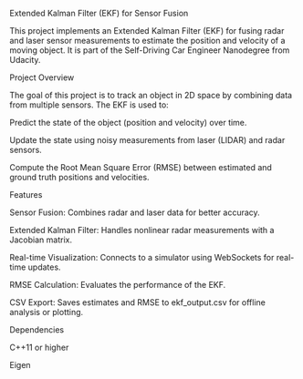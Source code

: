 Extended Kalman Filter (EKF) for Sensor Fusion

This project implements an Extended Kalman Filter (EKF) for fusing radar and laser sensor measurements to estimate the position and velocity of a moving object. It is part of the Self-Driving Car Engineer Nanodegree from Udacity.

Project Overview

The goal of this project is to track an object in 2D space by combining data from multiple sensors. The EKF is used to:

Predict the state of the object (position and velocity) over time.

Update the state using noisy measurements from laser (LIDAR) and radar sensors.

Compute the Root Mean Square Error (RMSE) between estimated and ground truth positions and velocities.

Features

Sensor Fusion: Combines radar and laser data for better accuracy.

Extended Kalman Filter: Handles nonlinear radar measurements with a Jacobian matrix.

Real-time Visualization: Connects to a simulator using WebSockets for real-time updates.

RMSE Calculation: Evaluates the performance of the EKF.

CSV Export: Saves estimates and RMSE to ekf_output.csv for offline analysis or plotting.

Dependencies

C++11 or higher

Eigen
